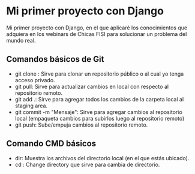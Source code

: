 # Mi primer proyecto con Django
Mi primer proyecto con Django, en el que aplicaré los conocimientos que adquiera en los webinars de Chicas FISI para solucionar un problema del mundo real.
## Comandos básicos de Git
- git clone <url-repositorio>: Sirve para clonar un repositorio público o al cual yo tenga acceso privado.
- git pull: Sirve para actualizar cambios en local con respecto al repositorio remoto.
- git add .: Sirve para agregar todos los cambios de la carpeta local al staging area.
- git commit -m "Mensaje": Sirve para agregar cambios al repositorio local (empaqueta cambios para subirlos luego al repositorio remoto)
- git push: Sube/empuja cambios al repositorio remoto.
## Comando CMD básicos
- dir: Muestra los archivos del directorio local (en el que estás ubicado).
- cd <nombre-del-directorio>: Change directory que sirve para cambia de directorio.
